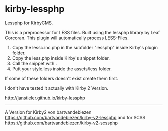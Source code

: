 kirby-lessphp
=============

Lessphp for KirbyCMS.

This is a preprocessor for LESS files.
Built using the lessphp library by Leaf Corcoran.
This plugin will automatically process LESS-Files.


1. Copy the lessc.inc.php in the subfolder "lessphp" inside Kirby's plugin folder.
2. Copy the less.php inside Kirby's snippet folder.
3. Call the snippet with 	<?php snippet('less') ?>.
4. Putt your style.less inside the assets/less folder.

If some of these folders doesn't exist create them first.

I don't have tested it actually with Kirby 2 Version.

http://janstieler.github.io/kirby-lessphp

------
A Version for Kirby2 von bartvandebiezen
https://github.com/bartvandebiezen/kirby-v2-lessphp
and for SCSS
https://github.com/bartvandebiezen/kirby-v2-scssphp
